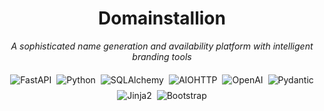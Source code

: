 ﻿<div id="top">

<!-- HEADER STYLE: MODERN -->
<div align="center" style="position: relative; width: 100%; height: 100%;">


# Domainstallion

<em>A sophisticated name generation and availability platform with intelligent branding tools</em>

<div style="display: flex; justify-content: center; flex-wrap: wrap; gap: 8px; margin: 20px 0;">
<img src="https://img.shields.io/badge/FastAPI-009688.svg?style=flat-square&logo=FastAPI&logoColor=white" alt="FastAPI">
<img src="https://img.shields.io/badge/Python-3776AB.svg?style=flat-square&logo=Python&logoColor=white" alt="Python">
<img src="https://img.shields.io/badge/SQLAlchemy-D71F00.svg?style=flat-square&logo=SQLAlchemy&logoColor=white" alt="SQLAlchemy">
<img src="https://img.shields.io/badge/AIOHTTP-2C5BB4.svg?style=flat-square&logo=AIOHTTP&logoColor=white" alt="AIOHTTP">
<img src="https://img.shields.io/badge/OpenAI-412991.svg?style=flat-square&logo=OpenAI&logoColor=white" alt="OpenAI">
<img src="https://img.shields.io/badge/Pydantic-E92063.svg?style=flat-square&logo=Pydantic&logoColor=white" alt="Pydantic">
<img src="https://img.shields.io/badge/Jinja2-B41717.svg?style=flat-square&logo=Jinja&logoColor=white" alt="Jinja2">
<img src="https://img.shields.io/badge/Bootstrap-7952B3.svg?style=flat-square&logo=Bootstrap&logoColor=white" alt="Bootstrap">
</div>
</div>
</div>
<br>

---

## 💻 Technical Showcase

As a full-stack developer, I built Domain Creator to demonstrate my expertise in modern web development. This project showcases my ability to architect and implement complex systems with multiple integrated services.

### 🔧 Key Technical Skills Demonstrated

| Expertise | Implementation Details |
|:----------|:----------------------|
| **Asynchronous Programming** | Implemented with Python's `asyncio` for non-blocking I/O, handling concurrent API requests efficiently. Used `aiohttp` for asynchronous HTTP requests with connection pooling. |
| **API Integration** | Integrated with multiple external APIs (domain registrars, social media platforms, USPTO trademark database) with proper error handling and rate limiting. |
| **AI-Powered Generation** | Leveraged OpenAI's API for intelligent brand name generation with domain-specific prompting and context handling. |
| **Authentication System** | Built a complete auth system with JWT tokens, password hashing, and OAuth 2.0 integration (Google) for secure user accounts. |
| **Database Design** | Implemented SQLAlchemy ORM with properly normalized tables, relationships, and efficient queries. |
| **RESTful API Design** | Created a comprehensive FastAPI backend with proper validation, error handling, and documentation. |
| **Caching Strategies** | Implemented intelligent caching of external API responses to improve performance and reduce costs. |
| **Rate Limiting** | Built a custom rate limiter to prevent abuse and manage API quotas effectively. |
| **Template Rendering** | Used Jinja2 templating engine for server-side rendering with custom filters and template inheritance. |
| **Responsive Frontend** | Created a mobile-first responsive design with custom CSS and Bootstrap components. |

---

## 🚀 Feature Showcase

### 🔍 Intelligent Brand Name Generation
The system uses OpenAI's language models to generate contextually relevant and creative brand names based on user keywords and parameters. It implements sophisticated filtering to ensure quality results.

```python
# Snippet from brand name generation
async def generate_names(self, keywords, style="neutral", num_suggestions=20):
    # Generate creative and contextually relevant brand names using OpenAI
    # with custom prompting based on selected style
```

### 📊 Multi-Factor Scoring
Each is evaluated using a sophisticated scoring algorithm that analyzes:
- Length optimization
- Dictionary word recognition
- Pronunciation analysis
- Letter pattern evaluation
- TLD value assessment

```python
# scoring system
def calculate_total_score(self, domain_name: str, tld: str) -> Dict[str, Any]:
    # Calculate weighted scores for quality factors
    total_score = (
        length_score["score"] * 0.2
        + dictionary_score["score"] * 0.2
        + pronounce_score["score"] * 0.2
        + repetition_score["score"] * 0.2
        + tld_score["score"] * 0.2
    )
```

The scoring system includes:

#### 1. Length Optimization (20%)
Evaluates the optimal length for memorability and usability:
- 6-10 characters: Ideal length (100%)
- 4-5 or 11-12 characters: Good length (80%)
- 3 or 13-15 characters: Acceptable length (60%)
- 16+ characters: Too long (40%)

#### 2. Dictionary Word Recognition (20%)
Analyzes how the relates to common words:
- Exact dictionary word or creative blend: Highest score (100%)
- Partial word match or recognizable pattern: Medium score (70%)
- Random characters: Lowest score (30%)

#### 3. Pronunciation Assessment (20%)
Measures how easily the can be pronounced:
- Clear vowel-consonant patterns: High score (90-100%)
- Pronounceable but complex: Medium score (60-80%)
- Difficult pronunciation: Low score (30-50%)

#### 4. Repetition & Pattern Analysis (20%)
Identifies undesirable repetition or patterns:
- No repeating characters: High score (100%)
- Minimal repetition: Medium score (70%)
- Excessive repetition: Low score (40%)

#### 5. TLD Evaluation (20%)
Assesses the value and perception of different TLDs:
- .com: Premium TLD (100%)
- .io, .ai, .app: Industry-specific premium TLDs (90%)
- .net, .org: Standard alternatives (80%)
- .info, .biz: Less desirable options (60%)

The visual representation of these scores provides users with a comprehensive understanding of each domain's strengths and weaknesses.

### 🌐 Multi-Provider Checking
The system checks availability across multiple registrars simultaneously, comparing pricing and availability in real-time.
- GoDaddy.com
- Dynadot.com
- Namesilo.com
- Porkbun.com

### 📱 Social Media Username Verification
Integrated social media platform checking to help users find consistent branding across domains and social platforms.

```python
# Social media availability checking across platforms
async def check_social_media(username: str) -> Dict:
    # Clean the username and check availability across
    # Twitter, YouTube, Reddit, and other platforms
```


### 👁️ Watchlist System
Users can monitor unavailable domains with automatic e-mail notifications via Mailersend API when they become available.

```python
# Background task to check watchlist domains
async def check_watchlist_domains():
    # Periodically checks if watched domains become available
    # and sends alerts to users who enabled notifications
```

---

## 🛠️ Architecture Highlights

### Backend Architecture
- **FastAPI** for high-performance asynchronous API endpoints
- **SQLAlchemy ORM** for database interactions with proper relationship modeling
- **Pydantic** for data validation and serialization
- **Background Tasks** for watchlist monitoring and cache management
- **Jinja2 Templates** for server-side rendering with a clean separation of concerns
- **Environment-aware Configuration** for seamless development and production deployments

### Security Implementation
- **JWT Authentication** with proper token expiration and refresh
- **Password Hashing** using industry-standard algorithms
- **CORS Configuration** with proper security settings
- **Rate Limiting** to prevent abuse and API overuse

```python
# Rate limiting implementation
@app.get("/check-social-media/{username}")
@rate_limit(calls=20, period=3600)  # 20 requests per hour
async def check_social_media_endpoint(request: Request, username: str):
    # Social media availability checking with rate limiting
```

### Frontend Integration
- **Custom CSS Framework**: Implemented a comprehensive custom CSS system with modern glass morphism, variable-based theming, and detailed animations
- **Advanced JavaScript Implementation**: Built a complete frontend application with vanilla JavaScript using modern ES6+ features
- **Dynamic DOM Manipulation**: Created sophisticated DOM generation and manipulation for dynamic content updates without frontend frameworks
- **Custom Animation System**: Designed loading sequences and micro-interactions using CSS transitions and JavaScript timing
- **Responsive Design**: Implemented a mobile-first approach with custom media queries and adaptive layouts
- **Jinja2 Template Engine**: Leveraged Jinja2's powerful template inheritance, custom filters, and macros to create modular and maintainable frontend code
- **Bootstrap Integration**: Enhanced UI with customized Bootstrap components while maintaining a unique visual identity
- **Cookie Management**: Created custom cookie consent and management system for GDPR compliance

### 🎨 CSS Styling System

The application uses a sophisticated CSS system with custom variables and modern styling techniques:

```css
/* CSS Variables for theme management */
:root {
    --primary-color: #4361ee;
    --primary-light: rgba(67, 97, 238, 0.1);
    --secondary-color: #3a0ca3;
    --accent-color: #f72585;
    --success-color: #4cc9f0;
    --warning-color: #f8961e;
    --danger-color: #f94144;
    --border-radius: 12px;
    --box-shadow: 0 4px 20px rgba(0, 0, 0, 0.08);
    --transition: all 0.25s ease-in-out;
    --gradient-primary: linear-gradient(135deg, var(--primary-color), var(--secondary-color));
    --glass-bg: rgba(255, 255, 255, 0.95);
    --glass-border: rgba(255, 255, 255, 0.2);
    --glass-shadow: 0 8px 32px rgba(0, 0, 0, 0.1);
}
```

Key features of the styling system:
- **Glass Morphism**: Modern UI with backdrop filters and transparency effects
- **CSS Variables**: Comprehensive theming system with reusable variables
- **Animation System**: Custom keyframe animations and transitions for UI elements
- **Responsive Grid**: Custom grid system with breakpoints for all device sizes
- **Interactive Elements**: Hover and focus states with smooth transitions
- **Accessibility**: High-contrast UI elements with proper focus states
- **Custom Components**: Specialized styling for cards, score indicators, and form elements

### 🖥️ Interactive Features

- **Real-time Checking**: Multi-provider availability checking with provider selection and price comparison
- **Social Media Username Verification**: Integrated UI for checking username availability across Twitter, YouTube, and Reddit
- **Advanced Form Interface**: Implemented range sliders, toggles, and other custom form controls with real-time feedback
- **Interactive Results Display**: Created expandable/collapsible sections with sorting and filtering capabilities
- **User Authentication Flow**: Smooth login/registration modal system with saved state management and OAuth integration
- **Toast Notification System**: Custom toast notifications with auto-dismissal and context-aware styling
- **Favorites & Watchlist Management**: Full CRUD operations for saved domains with UI transitions and error handling
- **Advanced Loading Interface**: Multi-step loading visualization with progress indicators that adjust based on actual API response times

### 🎨 Template Rendering System

The application uses a sophisticated template rendering system with Jinja2:

```html
<!-- Template inheritance example -->
{% extends "base.html" %}

{% block content %}
<div class="container about-page">
    <!-- Page-specific content here -->
</div>
{% endblock %}
```

Key features of the templating system:
- **Template Inheritance**: Base templates with extendable blocks for consistent layouts
- **Custom Filters**: HTTPS URL filter for secure resource loading
- **Context Processing**: Dynamic template context based on authentication state
- **Response Headers**: Proper content security policy headers for template responses
- **Error Handling**: Custom error templates with helpful debugging information in development

### 🍪 Cookie Consent System

The application implements a GDPR-compliant cookie consent system:

```javascript
// Simple cookie consent implementation
(function() {
    // Function to check if cookie is set
    function getCookie(name) {
        const value = `; ${document.cookie}`;
        const parts = value.split(`; ${name}=`);
        if (parts.length === 2) return parts.pop().split(';').shift();
        return null;
    }
    
    // Function to set cookie
    function setCookie(name, value, days) {
        let expires = "";
        if (days) {
            const date = new Date();
            date.setTime(date.getTime() + (days * 24 * 60 * 60 * 1000));
            expires = "; expires=" + date.toUTCString();
        }
        document.cookie = name + "=" + (value || "") + expires + "; path=/";
    }
    
    // Show banner if consent not given
    if (!getCookie('cookieConsent')) {
        const banner = document.getElementById('cookie-consent-banner');
        if (banner) banner.style.display = 'block';
    }
})();
```

Features of the cookie system:
- **Unobtrusive Banner**: Glass-morphism styled cookie consent banner
- **Persistent Settings**: Year-long cookie persistence for user preferences
- **Privacy Integration**: Direct links to privacy policy for compliance
- **Responsive Design**: Mobile-optimized banner layout
- **Accessibility**: ARIA-compliant cookie consent implementation

---

## 👨‍💻 Development Approach

This project demonstrates my approach to software development:

1. **Modular Architecture**: Separated concerns with dedicated service modules for each major function
2. **Error Handling**: Comprehensive error handling and user feedback throughout the codebase
3. **Performance Optimization**: Efficient caching and concurrency for external API calls
4. **Documentation**: Clear, comprehensive code documentation
5. **Testing**: Structured for testability with dependency injection patterns

---

<div align="center">

## 🔗 Connect With Me

[![LinkedIn](https://img.shields.io/badge/LinkedIn-0A66C2?style=for-the-badge&logo=linkedin&logoColor=white)]([https://www.linkedin.com](https://www.linkedin.com/in/cinar-aksoy-5023a1240/))
[![GitHub](https://img.shields.io/badge/GitHub-181717?style=for-the-badge&logo=github&logoColor=white)]([https://github.com](https://github.com/Ernosto0))

</div>

<div align="right">

[![][back-to-top]](#top)

</div>


[back-to-top]: https://img.shields.io/badge/-BACK_TO_TOP-151515?style=flat-square
